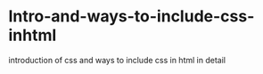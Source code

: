 # Intro-and-ways-to-include-css-inhtml
introduction of css and ways to include css in html in detail

